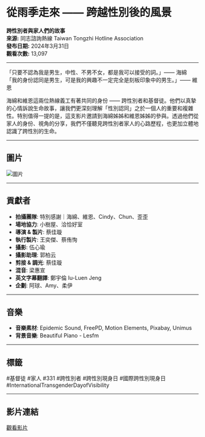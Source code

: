 # 從雨季走來 —— 跨越性別後的風景

**跨性別者與家人們的故事**  
**來源:** 同志諮詢熱線 Taiwan Tongzhi Hotline Association  
**發布日期:** 2024年3月31日  
**觀看次數:** 13,097

---

「只要不認為我是男生，中性、不男不女，都是我可以接受的詞。」—— 海綿  
「我的身份認同是男生，可是我的興趣不一定完全是刻板印象中的男生。」—— 維恩  

海綿和維恩這兩位熱線義工有著共同的身份 —— 跨性別者和基督徒。他們以真摯的心情訴說生命故事，讓我們更深刻理解「性別認同」之於一個人的重要和複雜性。特別值得一提的是，這支影片邀請到海綿姊姊和維恩姊姊的參與。透過他們從家人的身份、視角的分享，我們不僅聽見跨性別者家人的心路歷程，也更加立體地認識了跨性別的生命。

---

## 圖片
![圖片](https://i.ytimg.com/an/zvxXF5tQuqKtJSkTc7kxLw/featured_channel.jpg?v=601bd8c2)

---

## 貢獻者
- **拍攝團隊**: 特別感謝｜海綿、維恩、Cindy、Chun、歪歪
- **場地協力**: 小樹屋、洽恰好室
- **導演 & 製片**: 蔡佳璇
- **執行製片**: 王奕傑、蔡侑恂
- **攝影**: 伍心瑜
- **攝影助理**: 郭柏云
- **剪接 & 調光**: 蔡佳璇
- **混音**: 梁惠宣
- **英文字幕翻譯**: 鄭宇倫 Iu-Luen Jeng
- **企劃**: 阿球、Amy、柔伊

---

## 音樂
- **音樂素材**: Epidemic Sound, FreePD, Motion Elements, Pixabay, Unimus
- **背景音樂**: Beautiful Piano - Lesfm

---

## 標籤
#基督徒 #家人 #331 #跨性別者 #跨性別現身日 #國際跨性別現身日 #InternationalTransgenderDayofVisibility

---

## 影片連結
[觀看影片](https://www.youtube.com/watch?v=gAlk1Vgrx9w)